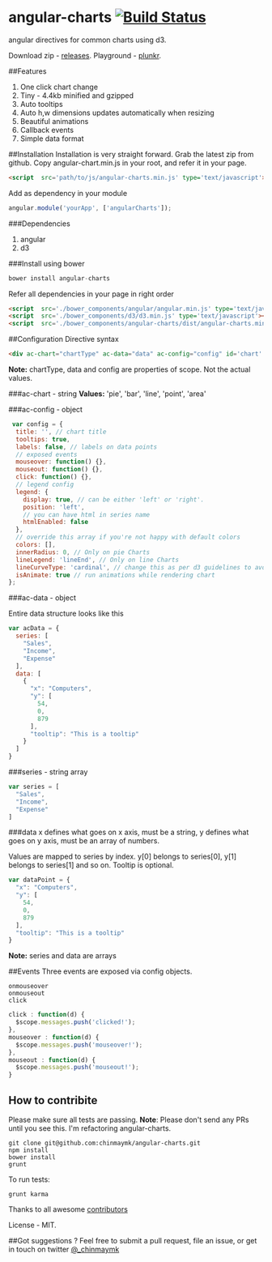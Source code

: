 angular-charts [![Build Status](https://travis-ci.org/chinmaymk/angular-charts.svg?branch=master)](https://travis-ci.org/chinmaymk/angular-charts)
==============

angular directives for common charts using d3.

Download zip - [releases](https://github.com/chinmaymk/angular-charts/releases).
Playground - [plunkr](http://plnkr.co/edit/T9J7bz?p=preview).

##Features
1. One click chart change
2. Tiny - 4.4kb minified and gzipped
3. Auto tooltips
4. Auto h,w dimensions updates automatically when resizing
5. Beautiful animations
6. Callback events
7. Simple data format

##Installation
Installation is very straight forward. Grab the latest zip from github. Copy angular-chart.min.js in your root, and refer it in your page.

```html
<script  src='path/to/js/angular-charts.min.js' type='text/javascript'></script>
```
Add as dependency in your module

```js
angular.module('yourApp', ['angularCharts']);
```
###Dependencies
1. angular
2. d3

###Install using bower

```js
bower install angular-charts
```
Refer all dependencies in your page in right order

```html
<script  src='./bower_components/angular/angular.min.js' type='text/javascript'></script> 
<script  src='./bower_components/d3/d3.min.js' type='text/javascript'></script> 
<script  src='./bower_components/angular-charts/dist/angular-charts.min.js' type='text/javascript'></script>
```

##Configuration
Directive syntax

```html
<div ac-chart="chartType" ac-data="data" ac-config="config" id='chart' class='chart'></div>
```
**Note:** chartType, data and config are properties of scope. Not the actual values.


###ac-chart  - string
**Values:** 'pie', 'bar', 'line', 'point', 'area'

###ac-config - object
```js            
 var config = {
  title: '', // chart title
  tooltips: true,
  labels: false, // labels on data points
  // exposed events 
  mouseover: function() {}, 
  mouseout: function() {},
  click: function() {},
  // legend config
  legend: {
    display: true, // can be either 'left' or 'right'.
    position: 'left',
    // you can have html in series name
    htmlEnabled: false
  },
  // override this array if you're not happy with default colors
  colors: [],
  innerRadius: 0, // Only on pie Charts
  lineLegend: 'lineEnd', // Only on line Charts
  lineCurveType: 'cardinal', // change this as per d3 guidelines to avoid smoothline
  isAnimate: true // run animations while rendering chart
};
```  

###ac-data - object

Entire data structure looks like this
```js
var acData = {
  series: [
    "Sales",
    "Income",
    "Expense"
  ],
  data: [
    {
      "x": "Computers",
      "y": [
        54,
        0,
        879
      ],
      "tooltip": "This is a tooltip"
    }
  ]
}
```

###series - string array
```js
var series = [
  "Sales",
  "Income",
  "Expense"
]
```
###data
x defines what goes on x axis, must be a string, y defines what goes on y axis, must be an array of numbers. 

Values are mapped to series by index. y[0] belongs to series[0], y[1] belongs to series[1] and so on. Tooltip is optional.

```js
var dataPoint = {
  "x": "Computers",
  "y": [
    54,
    0,
    879
  ],
  "tooltip": "This is a tooltip"
}
```
**Note:** series and data are arrays

##Events
Three events are exposed via config objects.
```
onmouseover
onmouseout
click
```

```js     
click : function(d) {
  $scope.messages.push('clicked!');
},
mouseover : function(d) {
  $scope.messages.push('mouseover!');
},
mouseout : function(d) {
  $scope.messages.push('mouseout!');
}
```

## How to contribite
Please make sure all tests are passing.
**Note**: Please don't send any PRs until you see this. I'm refactoring angular-charts.

    git clone git@github.com:chinmaymk/angular-charts.git
    npm install
    bower install
    grunt

To run tests:

    grunt karma

Thanks to all awesome [contributors](https://github.com/chinmaymk/angular-charts/network/members)

License - MIT.

##Got suggestions ?
Feel free to submit a pull request, file an issue, or get in touch on twitter [@_chinmaymk](https://twitter.com/_chinmaymk)
